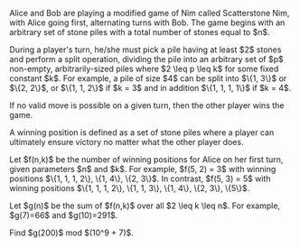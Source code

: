 <p>Alice and Bob are playing a modified game of Nim called Scatterstone Nim, with Alice going first, alternating turns with Bob. The game begins with an arbitrary set of stone piles with a total number of stones equal to $n$.</p>

<p>During a player's turn, he/she must pick a pile having at least $2$ stones and perform a split operation, dividing the pile into an arbitrary set of $p$ non-empty, arbitrarily-sized piles where $2 \leq p \leq k$ for some fixed constant $k$. For example, a pile of size $4$ can be split into $\{1, 3\}$ or $\{2, 2\}$, or $\{1, 1, 2\}$ if $k = 3$ and in addition $\{1, 1, 1, 1\}$ if $k = 4$.</p>

<p>If no valid move is possible on a given turn, then the other player wins the game.</p>

<p>A winning position is defined as a set of stone piles where a player can ultimately ensure victory no matter what the other player does. </p>

<p>Let $f(n,k)$ be the number of winning positions for Alice on her first turn, given parameters $n$ and $k$. For example, $f(5, 2) = 3$ with winning positions $\{1, 1, 1, 2\}, \{1, 4\}, \{2, 3\}$. In contrast, $f(5, 3) = 5$ with winning positions $\{1, 1, 1, 2\}, \{1, 1, 3\}, \{1, 4\}, \{2, 3\}, \{5\}$.</p>

<p>Let $g(n)$ be the sum of $f(n,k)$ over all $2 \leq k \leq n$. For example, $g(7)=66$ and $g(10)=291$.</p>

<p>Find $g(200)$ mod $(10^9 + 7)$.</p>
